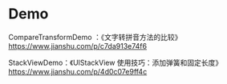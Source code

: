 # Demo
CompareTransformDemo ：《文字转拼音方法的比较》 https://www.jianshu.com/p/c7da913e74f6

StackViewDemo：《UIStackView 使用技巧：添加弹簧和固定长度》https://www.jianshu.com/p/4d0c07e9ff4c
